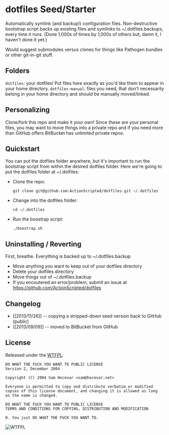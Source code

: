 dotfiles Seed/Starter
===

Automatically symlink (and backup!) configuration files. Non-destructive bootstrap script backs up existing files and symlinks to ~/.dotfiles.backups, every time it runs. (Done 1,000s of times by 1,000s of others but, damn it, I haven't done it yet.)

Would suggest submodules versus clones for things like Pathogen bundles or other git-in-git stuff.


Folders
---
`dotfiles`: your dotfiles! Put files here exactly as you'd like them to appear in your home directory.
`dotfiles-manual`: files you need, that don't necessarily belong in your home directory and should be manually moved/linked.


Personalizing
---
Clone/fork this repo and make it your own! Since these are your personal files, you may want to move things into a private repo and if you need more than GitHub offers BitBucket has unlimited private repos.


Quickstart
---
You can put the dotfiles folder anywhere, but it's important to run the bootstrap script from within the desired dotfiles folder. Here we're going to put the dotfiles folder at ~/.dotfiles:

* Clone the repo:

    `git clone git@github.com:ActionScripted/dotfiles.git ~/.dotfiles`


* Change into the dotfiles folder:

    `cd ~/.dotfiles`

* Run the boostrap script:

    `./boostrap.sh`


Uninstalling / Reverting
---
First, breathe. Everything is backed up to ~/.dotfiles.backup

* Move anything you want to keep out of your dotfiles directory
* Delete your dotfiles directory
* Move things out of ~/.dotfiles.backup
* If you encoutered an error/problem, submit an issue at https://github.com/ActionScripted/dotfiles


Changelog
---

* [[2013/11/26]] -- copying a stripped-down seed version back to GitHub (public)
* [[2013/09/09]] -- moved to BitBucket from GitHub


License
---
Released under the [WTFPL](http://www.wtfpl.net/about/):

    DO WHAT THE FUCK YOU WANT TO PUBLIC LICENSE
    Version 2, December 2004

    Copyright (C) 2004 Sam Hocevar <sam@hocevar.net>

    Everyone is permitted to copy and distribute verbatim or modified
    copies of this license document, and changing it is allowed as long
    as the name is changed.

    DO WHAT THE FUCK YOU WANT TO PUBLIC LICENSE
    TERMS AND CONDITIONS FOR COPYING, DISTRIBUTION AND MODIFICATION

    0. You just DO WHAT THE FUCK YOU WANT TO.


![WTFPL](http://www.wtfpl.net/wp-content/uploads/2012/12/wtfpl-badge-4.png)
